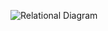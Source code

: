 ![Relational Diagram](https://user-images.githubusercontent.com/32847030/70402282-d8edb280-1a00-11ea-80e1-ce7d631fa516.png)
